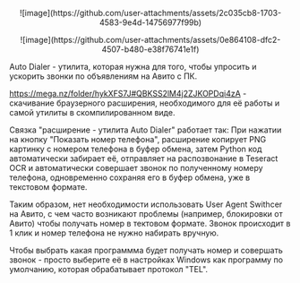 <p align="center">
![image](https://github.com/user-attachments/assets/2c035cb8-1703-4583-9e4d-14756977f99b)
</p>
<p align="center">
![image](https://github.com/user-attachments/assets/0e864108-dfc2-4507-b480-e38f76741e1f)
</p>


Auto Dialer - утилита, которая нужна для того, чтобы упросить и ускорить звонки по объявлениям на Авито с ПК.

https://mega.nz/folder/hykXFS7J#QBKSS2lM4j2ZJKOPDqi4zA - скачивание браузерного расширения, необходимого для её работы и
самой утилиты в скомпилированном виде.

Связка "расширение - утилита Auto Dialer" работает так:
При нажатии  на кнопку "Показать номер телефона", расширение копирует PNG картинку с номером телефона в буфер обмена, затем
Python код автоматически забирает её, отправляет на распозвонание в Teseract OCR и автоматически совершает звонок по
полученному номеру телефона, одновременно сохраняя его в буфер обмена, уже в текстовом формате.

Таким образом, нет необходимости использовать User Agent Swithcer на Авито, с чем часто возникают проблемы (например, блокировки от Авито)
чтобы получать номер в тектовом формате. Звонок происходит в 1 клик и номер телефона не нужно набирать вручную.

Чтобы выбрать какая программма будет получать номер и совершать звонок - просто выберите её в настройках Windows
как программу по умолчанию, которая обрабатывает протокол "TEL".
